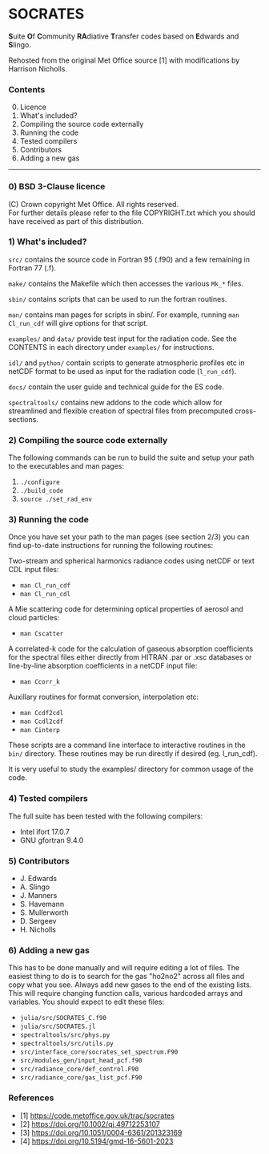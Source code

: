 
# SOCRATES
**S**uite **O**f **C**ommunity **RA**diative **T**ransfer codes based on **E**dwards and **S**lingo.     

Rehosted from the original Met Office source [1] with modifications by Harrison Nicholls.

### Contents
0. Licence
1. What's included?
2. Compiling the source code externally
3. Running the code
4. Tested compilers
5. Contributors
6. Adding a new gas


--------------------------------

### 0) BSD 3-Clause licence

(C) Crown copyright Met Office. All rights reserved.    
For further details please refer to the file COPYRIGHT.txt which you should have received as part of this distribution.


### 1) What's included?

`src/` contains the source code in Fortran 95 (.f90) and a few remaining in Fortran 77 (.f).

`make/` contains the Makefile which then accesses the various `Mk_*` files.

`sbin/` contains scripts that can be used to run the fortran routines.

`man/` contains man pages for scripts in sbin/. For example, running `man Cl_run_cdf` will give options for that script. 

`examples/` and `data/` provide test input for the radiation code. See the CONTENTS in each directory under `examples/` for instructions.

`idl/` and `python/` contain scripts to generate atmospheric profiles etc in netCDF format to be used as input for the radiation code (`l_run_cdf`).

`docs/` contain the user guide and technical guide for the ES code.

`spectraltools/` contains new addons to the code which allow for streamlined and flexible creation of spectral files from precomputed cross-sections.

### 2) Compiling the source code externally

The following commands can be run to build the suite and setup your path to the executables and man pages:

1. `./configure`   
2. `./build_code`             
3. `source ./set_rad_env`      

### 3) Running the code

Once you have set your path to the man pages (see section 2/3) you can find up-to-date instructions for running the following routines:

Two-stream and spherical harmonics radiance codes using netCDF or text CDL input files:

* `man Cl_run_cdf`
* `man Cl_run_cdl`

A Mie scattering code for determining optical properties of aerosol and cloud particles:

* `man Cscatter`

A correlated-k code for the calculation of gaseous absorption coefficients for the spectral files either directly from HITRAN .par or .xsc databases or line-by-line absorption coefficients in a netCDF input file:

* `man Ccorr_k`

Auxillary routines for format conversion, interpolation etc:

* `man Ccdf2cdl`
* `man Ccdl2cdf`
* `man Cinterp`

These scripts are a command line interface to interactive routines in the `bin/` directory. These routines may be run directly if desired (eg. l_run_cdf).

It is very useful to study the examples/ directory for common usage of the code.


### 4) Tested compilers

The full suite has been tested with the following compilers:
* Intel ifort 17.0.7    
* GNU gfortran 9.4.0

### 5) Contributors
* J. Edwards
* A. Slingo
* J. Manners
* S. Havemann
* S. Mullerworth 
* D. Sergeev
* H. Nicholls

### 6) Adding a new gas

This has to be done manually and will require editing a lot of files. The easiest thing to 
do is to search for the gas "ho2no2" across all files and copy what you see. Always add
new gases to the end of the existing lists. This will require changing function calls, 
various hardcoded arrays and variables. You should expect to edit these files:
* `julia/src/SOCRATES_C.f90`
* `julia/src/SOCRATES.jl`
* `spectraltools/src/phys.py`
* `spectraltools/src/utils.py`
* `src/interface_core/socrates_set_spectrum.F90`
* `src/modules_gen/input_head_pcf.f90`
* `src/radiance_core/def_control.F90`
* `src/radiance_core/gas_list_pcf.F90`


### References
* [1]  https://code.metoffice.gov.uk/trac/socrates
* [2]  https://doi.org/10.1002/qj.49712253107
* [3]  https://doi.org/10.1051/0004-6361/201323169
* [4]  https://doi.org/10.5194/gmd-16-5601-2023
